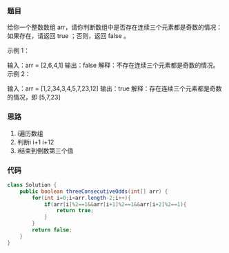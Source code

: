 ### 题目

给你一个整数数组 arr，请你判断数组中是否存在连续三个元素都是奇数的情况：如果存在，请返回 true ；否则，返回 false 。

 

示例 1：

输入：arr = [2,6,4,1]
输出：false
解释：不存在连续三个元素都是奇数的情况。
示例 2：

输入：arr = [1,2,34,3,4,5,7,23,12]
输出：true
解释：存在连续三个元素都是奇数的情况，即 [5,7,23] 

### 思路

1. i遍历数组
2. 判断i    i+1  i+12
3. i结束到倒数第三个值

### 代码

```java
class Solution {
    public boolean threeConsecutiveOdds(int[] arr) {
        for(int i=0;i<arr.length-2;i++){
            if(arr[i]%2==1&&arr[i+1]%2==1&&arr[i+2]%2==1){
                return true;
            }
        }
        return false;
    }
}




```



